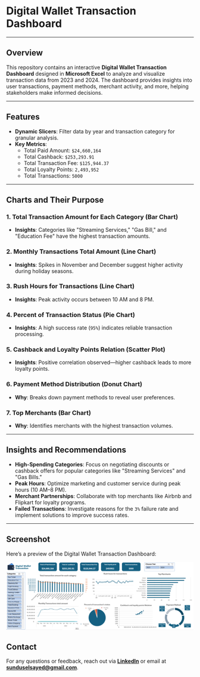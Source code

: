 # **Digital Wallet Transaction Dashboard**

---

## **Overview**

This repository contains an interactive **Digital Wallet Transaction Dashboard** designed in **Microsoft Excel** to analyze and visualize transaction data from 2023 and 2024. The dashboard provides insights into user transactions, payment methods, merchant activity, and more, helping stakeholders make informed decisions.

---

## **Features**

- **Dynamic Slicers**: Filter data by year and transaction category for granular analysis.
- **Key Metrics**:
  - Total Paid Amount: `$24,660,164`
  - Total Cashback: `$253,293.91`
  - Total Transaction Fee: `$125,944.37`
  - Total Loyalty Points: `2,493,952`
  - Total Transactions: `5000`

---

## **Charts and Their Purpose**

### **1. Total Transaction Amount for Each Category (Bar Chart)**
- **Insights**: Categories like "Streaming Services," "Gas Bill," and "Education Fee" have the highest transaction amounts.

### **2. Monthly Transactions Total Amount (Line Chart)**
- **Insights**: Spikes in November and December suggest higher activity during holiday seasons.

### **3. Rush Hours for Transactions (Line Chart)**
- **Insights**: Peak activity occurs between 10 AM and 8 PM.

### **4. Percent of Transaction Status (Pie Chart)**
- **Insights**: A high success rate (`95%`) indicates reliable transaction processing.

### **5. Cashback and Loyalty Points Relation (Scatter Plot)**
- **Insights**: Positive correlation observed—higher cashback leads to more loyalty points.

### **6. Payment Method Distribution (Donut Chart)**
- **Why**: Breaks down payment methods to reveal user preferences.

### **7. Top Merchants (Bar Chart)**
- **Why**: Identifies merchants with the highest transaction volumes.


---

## **Insights and Recommendations**

- **High-Spending Categories**: Focus on negotiating discounts or cashback offers for popular categories like "Streaming Services" and "Gas Bills."
- **Peak Hours**: Optimize marketing and customer service during peak hours (10 AM–8 PM).
- **Merchant Partnerships**: Collaborate with top merchants like Airbnb and Flipkart for loyalty programs.
- **Failed Transactions**: Investigate reasons for the `3%` failure rate and implement solutions to improve success rates.

---
## Screenshot

Here’s a preview of the Digital Wallet Transaction Dashboard:

![Dashboard Screenshot](https://github.com/SundusElSayed/Digital-Wallet-Transactions-Dashboard-Using-Excel/blob/main/Dashboard_screenshot.png)

## **Contact**

For any questions or feedback, reach out via **[LinkedIn](https://www.linkedin.com/in/sondos-elsayed-a56787249/)** or email at **sunduselsayed@gmail.com**.

